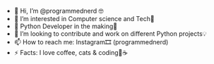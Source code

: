 - 👋 Hi, I’m @programmednerd 🤓
- 👀 I’m interested in Computer science and Tech👾
- 🌱 Python Developer in the making🐍
- 💞️ I’m looking to contribute and work on different Python projects💡
- 📫 How to reach me: Instagram🎞️ (programmednerd)
- ⚡ Facts: I love coffee, cats & coding🥰☕️
  
<!---
programmednerd/programmednerd is a ✨ special ✨ repository because its `README.md` (this file) appears on your GitHub profile.
You can click the Preview link to take a look at your changes.
--->
